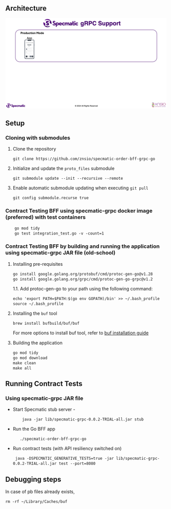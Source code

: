 ## Architecture

![Specmatic gRPC Support Architecture](/assets/SpecmaticGRPCSupport.gif)

## Setup

### Cloning with submodules

1. Clone the repository

   ```shell
   git clone https://github.com/znsio/specmatic-order-bff-grpc-go
   ```

2. Initialize and update the `proto_files` submodule

   ```shell
   git submodule update --init --recursive --remote
   ```

3. Enable automatic submodule updating when executing `git pull`

   ```shell
   git config submodule.recurse true
   ```

### Contract Testing BFF using specmatic-grpc docker image (preferred) with test containers

```shell
    go mod tidy
    go test integration_test.go -v -count=1 
```

### Contract Testing BFF by building and running the application using specmatic-grpc JAR file (old-school)

1. Installing pre-requisites

    ```shell
    go install google.golang.org/protobuf/cmd/protoc-gen-go@v1.28
    go install google.golang.org/grpc/cmd/protoc-gen-go-grpc@v1.2
    ```
   1.1. Add protoc-gen-go to your path using the following command:

    ```shell
    echo 'export PATH=$PATH:$(go env GOPATH)/bin' >> ~/.bash_profile 
    source ~/.bash_profile 
    ```   

2. Installing the `buf` tool
    ```shell
    brew install bufbuild/buf/buf
   ```
   For more options to install buf tool, refer to [buf installation guide](https://docs.buf.build/installation)


3. Building the application

   ```shell
   go mod tidy
   go mod download
   make clean
   make all
   ```

## Running Contract Tests

### Using specmatic-grpc JAR file

* Start Specmatic stub server - 
  ```shell
      java -jar lib/specmatic-grpc-0.0.2-TRIAL-all.jar stub
  ```
* Run the Go BFF app
   ```shell
      ./specmatic-order-bff-grpc-go
    ```
* Run contract tests (with API resiliency switched on)
   ```shell
    java -DSPECMATIC_GENERATIVE_TESTS=true -jar lib/specmatic-grpc-0.0.2-TRIAL-all.jar test --port=8080
   ```

## Debugging steps

In case of pb files already exists,
```
rm -rf ~/Library/Caches/buf
```
